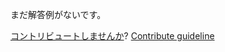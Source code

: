 
まだ解答例がないです。

[コントリビュートしませんか](https://github.com/BFEdev/BFE.dev-solutions/blob/main/typescript/trim_ja.md)?  [Contribute guideline](https://github.com/BFEdev/BFE.dev-solutions#how-to-contribute)
